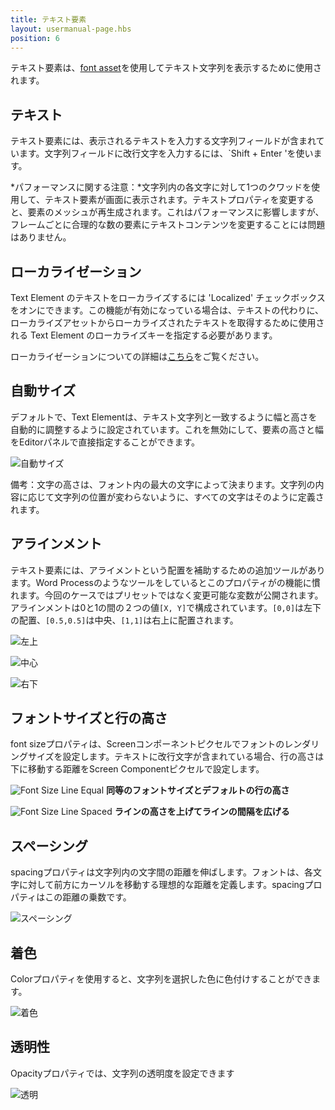 ```yaml
---
title: テキスト要素
layout: usermanual-page.hbs
position: 6
---
```


テキスト要素は、[font asset][1]を使用してテキスト文字列を表示するために使用されます。

## テキスト

テキスト要素には、表示されるテキストを入力する文字列フィールドが含まれています。文字列フィールドに改行文字を入力するには、`Shift + Enter 'を使います。

*パフォーマンスに関する注意：*文字列内の各文字に対して1つのクワッドを使用して、テキスト要素が画面に表示されます。テキストプロパティを変更すると、要素のメッシュが再生成されます。これはパフォーマンスに影響しますが、フレームごとに合理的な数の要素にテキストコンテンツを変更することには問題はありません。

## ローカライゼーション

Text Element のテキストをローカライズするには 'Localized' チェックボックスをオンにできます。この機能が有効になっている場合は、テキストの代わりに、ローカライズアセットからローカライズされたテキストを取得するために使用される Text Element のローカライズキーを指定する必要があります。

ローカライゼーションについての詳細は[こちら][11]をご覧ください。

## 自動サイズ

デフォルトで、Text Elementは、テキスト文字列と一致するように幅と高さを自動的に調整するように設定されています。これを無効にして、要素の高さと幅をEditorパネルで直接指定することができます。

![自動サイズ][2]

備考：文字の高さは、フォント内の最大の文字によって決まります。文字列の内容に応じて文字列の位置が変わらないように、すべての文字はそのように定義されます。

## アラインメント

テキスト要素には、アライメントという配置を補助するための追加ツールがあります。Word Processのようなツールをしているとこのプロパティがの機能に慣れます。今回のケースではプリセットではなく変更可能な変数が公開されます。アラインメントは0と1の間の２つの値`[X, Y]`で構成されています。`[0,0]`は左下の配置、`[0.5,0.5]`は中央、`[1,1]`は右上に配置されます。

![左上][3]

![中心][4]

![右下][5]

## フォントサイズと行の高さ

font sizeプロパティは、Screenコンポーネントピクセルでフォントのレンダリングサイズを設定します。テキストに改行文字が含まれている場合、行の高さは下に移動する距離をScreen Componentピクセルで設定します。

![Font Size Line Equal][6]
**同等のフォントサイズとデフォルトの行の高さ**

![Font Size Line Spaced][7]
**ラインの高さを上げてラインの間隔を広げる**

## スペーシング

spacingプロパティは文字列内の文字間の距離を伸ばします。フォントは、各文字に対して前方にカーソルを移動する理想的な距離を定義します。spacingプロパティはこの距離の乗数です。

![スペーシング][8]

## 着色

Colorプロパティを使用すると、文字列を選択した色に色付けすることができます。

![着色][9]

## 透明性

Opacityプロパティでは、文字列の透明度を設定できます

![透明][10]

[1]: /user-manual/assets/fonts
[2]: /images/user-manual/user-interface/text-element/auto-size.png
[3]: /images/user-manual/user-interface/text-element/alignment-bottom-left.png
[4]: /images/user-manual/user-interface/text-element/alignment-centered.png
[5]: /images/user-manual/user-interface/text-element/alignment-top-right.png
[6]: /images/user-manual/user-interface/text-element/font-line-equal.png
[7]: /images/user-manual/user-interface/text-element/font-line-spaced.png
[8]: /images/user-manual/user-interface/text-element/spacing.png
[9]: /images/user-manual/user-interface/text-element/tinted.png
[10]: /images/user-manual/user-interface/text-element/transparent.png
[11]: /user-manual/user-interface/localization
